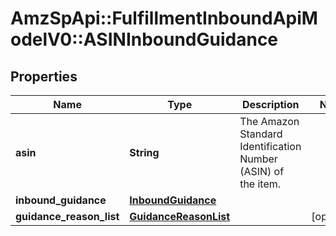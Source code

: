 # AmzSpApi::FulfillmentInboundApiModelV0::ASINInboundGuidance

## Properties
Name | Type | Description | Notes
------------ | ------------- | ------------- | -------------
**asin** | **String** | The Amazon Standard Identification Number (ASIN) of the item. | 
**inbound_guidance** | [**InboundGuidance**](InboundGuidance.md) |  | 
**guidance_reason_list** | [**GuidanceReasonList**](GuidanceReasonList.md) |  | [optional] 

